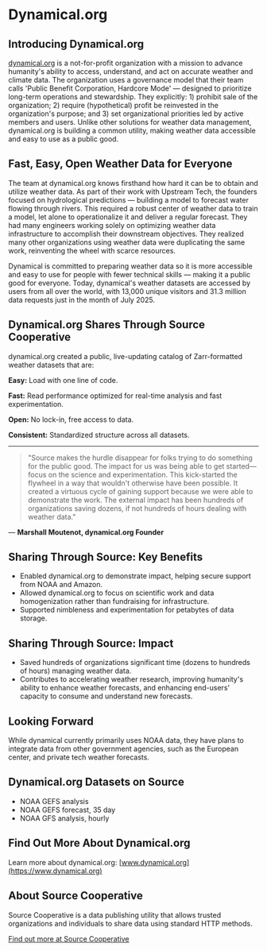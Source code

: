 # Dynamical.org

## Introducing Dynamical.org

[dynamical.org](https://dynamical.org) is a not-for-profit organization with a mission to advance humanity's ability to access, understand, and act on accurate weather and climate data. The organization uses a governance model that their team calls 'Public Benefit Corporation, Hardcore Mode' — designed to prioritize long-term operations and stewardship. They explicitly: 1) prohibit sale of the organization; 2) require (hypothetical) profit be reinvested in the organization's purpose; and 3) set organizational priorities led by active members and users. Unlike other solutions for weather data management, dynamical.org is building a common utility, making weather data accessible and easy to use as a public good.

## Fast, Easy, Open Weather Data for Everyone

The team at dynamical.org knows firsthand how hard it can be to obtain and utilize weather data. As part of their work with Upstream Tech, the founders focused on hydrological predictions — building a model to forecast water flowing through rivers. This required a robust center of weather data to train a model, let alone to operationalize it and deliver a regular forecast. They had many engineers working solely on optimizing weather data infrastructure to accomplish their downstream objectives. They realized many other organizations using weather data were duplicating the same work, reinventing the wheel with scarce resources.

Dynamical is committed to preparing weather data so it is more accessible and easy to use for people with fewer technical skills — making it a public good for everyone. Today, dynamical's weather datasets are accessed by users from all over the world, with 13,000 unique visitors and 31.3 million data requests just in the month of July 2025.

## Dynamical.org Shares Through Source Cooperative

dynamical.org created a public, live-updating catalog of Zarr-formatted weather datasets that are:

**Easy:** Load with one line of code.

**Fast:** Read performance optimized for real-time analysis and fast experimentation.

**Open:** No lock-in, free access to data.

**Consistent:** Standardized structure across all datasets.

---

> "Source makes the hurdle disappear for folks trying to do something for the public good. The impact for us was being able to get started—focus on the science and experimentation. This kick-started the flywheel in a way that wouldn't otherwise have been possible. It created a virtuous cycle of gaining support because we were able to demonstrate the work. The external impact has been hundreds of organizations saving dozens, if not hundreds of hours dealing with weather data."

&mdash; **Marshall Moutenot, dynamical.org Founder**

## Sharing Through Source: Key Benefits

- Enabled dynamical.org to demonstrate impact, helping secure support from NOAA and Amazon.
- Allowed dynamical.org to focus on scientific work and data homogenization rather than fundraising for infrastructure.
- Supported nimbleness and experimentation for petabytes of data storage.

## Sharing Through Source: Impact

- Saved hundreds of organizations significant time (dozens to hundreds of hours) managing weather data.
- Contributes to accelerating weather research, improving humanity's ability to enhance weather forecasts, and enhancing end-users' capacity to consume and understand new forecasts.

## Looking Forward

While dynamical currently primarily uses NOAA data, they have plans to integrate data from other government agencies, such as the European center, and private tech weather forecasts.

## Dynamical.org Datasets on Source

- NOAA GEFS analysis
- NOAA GEFS forecast, 35 day
- NOAA GFS analysis, hourly

## Find Out More About Dynamical.org

Learn more about dynamical.org: [www.dynamical.org](https://www.dynamical.org)

## About Source Cooperative

Source Cooperative is a data publishing utility that allows trusted organizations and individuals to share data using standard HTTP methods.

[Find out more at Source Cooperative](https://source.coop/)